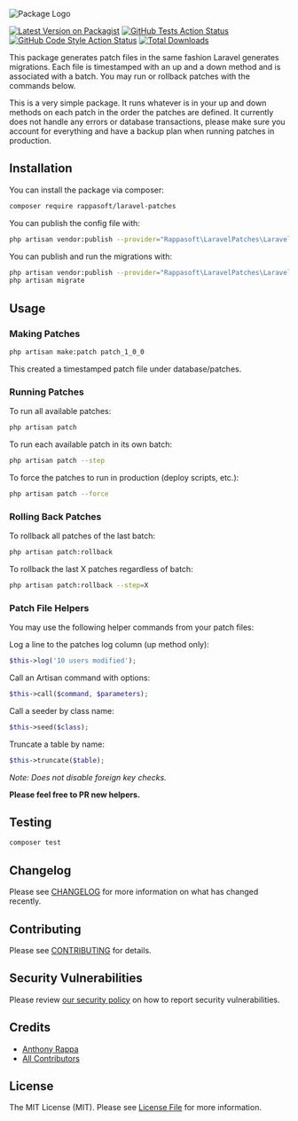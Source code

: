 ![Package Logo](https://banners.beyondco.de/Laravel%20Patches.png?theme=light&packageManager=composer+require&packageName=rappasoft%2Flaravel-patches&pattern=architect&style=style_1&description=Run+patches+migration+style+in+your+Laravel+applications.&md=1&showWatermark=0&fontSize=100px&images=puzzle)

[![Latest Version on Packagist](https://img.shields.io/packagist/v/rappasoft/laravel-patches.svg?style=flat-square)](https://packagist.org/packages/rappasoft/laravel-patches)
[![GitHub Tests Action Status](https://img.shields.io/github/workflow/status/rappasoft/laravel-patches/Run%20Tests?label=tests)](https://github.com/rappasoft/laravel-patches/actions?query=workflow%3ATests+branch%3Amaster)
[![GitHub Code Style Action Status](https://img.shields.io/github/workflow/status/rappasoft/laravel-patches/Check%20&%20fix%20styling?label=code%20style)](https://github.com/rappasoft/laravel-patches/actions?query=workflow%3A"Check+%26+fix+styling"+branch%3Amaster)
[![Total Downloads](https://img.shields.io/packagist/dt/rappasoft/laravel-patches.svg?style=flat-square)](https://packagist.org/packages/rappasoft/laravel-patches)

This package generates patch files in the same fashion Laravel generates migrations. Each file is timestamped with an up and a down method and is associated with a batch. You may run or rollback patches with the commands below.

This is a very simple package. It runs whatever is in your up and down methods on each patch in the order the patches are defined. It currently does not handle any errors or database transactions, please make sure you account for everything and have a backup plan when running patches in production.

## Installation

You can install the package via composer:

```bash
composer require rappasoft/laravel-patches
```

You can publish the config file with:

```bash
php artisan vendor:publish --provider="Rappasoft\LaravelPatches\LaravelPatchesServiceProvider" --tag="laravel-patches-config"
```

You can publish and run the migrations with:

```bash
php artisan vendor:publish --provider="Rappasoft\LaravelPatches\LaravelPatchesServiceProvider" --tag="laravel-patches-migrations"
php artisan migrate
```

## Usage

### Making Patches

```bash
php artisan make:patch patch_1_0_0
```

This created a timestamped patch file under database/patches.

### Running Patches

To run all available patches:

```bash
php artisan patch
```

To run each available patch in its own batch:

```bash
php artisan patch --step
```

To force the patches to run in production (deploy scripts, etc.):

```bash
php artisan patch --force
```

### Rolling Back Patches

To rollback all patches of the last batch:

```bash
php artisan patch:rollback
```

To rollback the last X patches regardless of batch:

```bash
php artisan patch:rollback --step=X
```

### Patch File Helpers

You may use the following helper commands from your patch files:

Log a line to the patches log column (up method only):

```php
$this->log('10 users modified');
```

Call an Artisan command with options:

```php
$this->call($command, $parameters);
```

Call a seeder by class name: 

```php
$this->seed($class);
```

Truncate a table by name:

```php
$this->truncate($table);
```
*Note: Does not disable foreign key checks.*

**Please feel free to PR new helpers.**

## Testing

```bash
composer test
```

## Changelog

Please see [CHANGELOG](CHANGELOG.md) for more information on what has changed recently.

## Contributing

Please see [CONTRIBUTING](.github/CONTRIBUTING.md) for details.

## Security Vulnerabilities

Please review [our security policy](../../security/policy) on how to report security vulnerabilities.

## Credits

- [Anthony Rappa](https://github.com/rappasoft)
- [All Contributors](../../contributors)

## License

The MIT License (MIT). Please see [License File](LICENSE.md) for more information.
